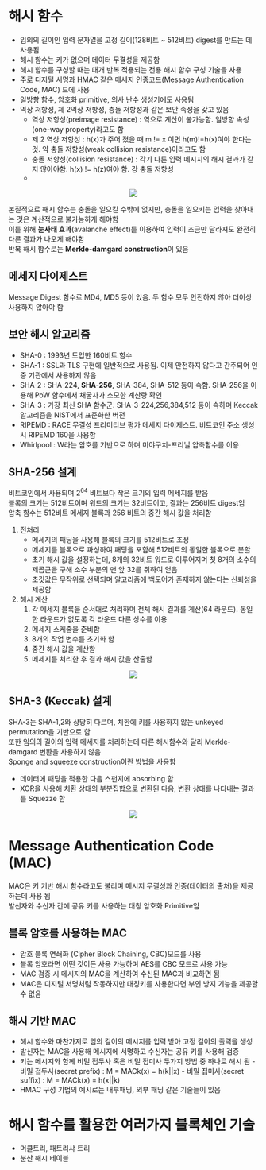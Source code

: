 # 해시 함수

- 임의의 길이인 입력 문자열을 고정 길이(128비트 ~ 512비트) digest를 만드는 데 사용됨
- 해시 함수는 키가 없으며 데이터 무결성을 제공함
- 해시 함수를 구성할 때는 대개 반복 적용되는 전용 해시 함수 구성 기술을 사용
- 주로 디지털 서명과 HMAC 같은 메세지 인증코드(Message Authentication Code, MAC) 드에 사용
- 일방향 함수, 암호화 primitive, 의사 난수 생성기에도 사용됨
- 역상 저항성, 제 2역상 저항성, 충돌 저항성과 같은 보안 속성을 갖고 있음
    - 역상 저항성(preimage resistance) : 역으로 계산이 불가능함. 일방향 속성(one-way property)라고도 함 
    - 제 2 역상 저항성 : h(x)가 주어 졌을 때 m != x 이면 h(m)!=h(x)여야 한다는 것. 약 충돌 저항성(weak collision resistance)이라고도 함  
    - 충돌 저항성(collision resistance) : 각기 다른 입력 메시지의 해시 결과가 같지 않아야함. h(x) != h(z)여야 함. 강 충돌 저항성
    - 

<p align="center"><img src="https://www.oreilly.com/library/view/mastering-blockchain/9781788839044/assets/5b00db59-5445-4032-af0a-bfed9693b71c.jpg"/></p>

본질적으로 해시 함수는 충돌을 일으킬 수밖에 없지만, 충돌을 일으키는 입력을 찾아내는 것은 계산적으로 불가능하게 해야함<br/>
이를 위해 **눈사태 효과**(avalanche effect)를 이용하여 입력이 조금만 달라져도 완전히 다른 결과가 나오게 해야함<br/>
반복 해시 함수로는 **Merkle-damgard construction**이 있음<br/>

## 메세지 다이제스트

Message Digest 함수로 MD4, MD5 등이 있음. 두 함수 모두 안전하지 않아 더이상 사용하지 않아야 함

## 보안 해시 알고리즘

- SHA-0 : 1993년 도입한 160비트 함수
- SHA-1 : SSL과 TLS 구현에 일반적으로 사용됨. 이제 안전하지 않다고 간주되어 인증 기관에서 사용하지 않음
- SHA-2 : SHA-224, **SHA-256**, SHA-384, SHA-512 등이 속함. SHA-256을 이용해 PoW 함수에서 채굴자가 소모한 계산량 확인
- SHA-3 : 가장 최신 SHA 함수군. SHA-3-224,256,384,512 등이 속하며 Keccak 알고리즘을 NIST에서 표준화한 버전
- RIPEMD : RACE 무결성 프리미티브 평가 메세지 다이제스트. 비트코인 주소 생성시 RIPEMD 160을 사용함
- Whirlpool : W라는 암호를 기반으로 하며 미야구치-프리닐 압축함수를 이용

## SHA-256 설계

비트코인에서 사용되며 2<sup>64</sup> 비트보다 작은 크기의 입력 메세지를 받음<br/>
블록의 크기는 512비트이며 워드의 크기는 32비트이고, 결과는 256비트 digest임<br/>
압축 함수는 512비트 메세지 블록과 256 비트의 중간 해시 값을 처리함<br/>

1. 전처리
    - 메세지의 패딩을 사용해 블록의 크기를 512비트로 조정
    - 메세지를 블록으로 파싱하여 패딩을 포함해 512비트의 동일한 블록으로 분할
    - 초기 해시 값을 설정하는데, 8개의 32비트 워드로 이루어지며 첫 8개의 소수의 제곱근을 구해 소수 부분의 맨 앞 32를 취하여 얻음
    - 초깃값은 무작위로 선택되며 알고리즘에 백도어가 존재하지 않는다는 신뢰성을 제공함 
2. 해시 계산
    1. 각 메세지 블록을 순서대로 처리하며 전체 해시 결과를 계산(64 라운드). 동일한 라운드가 없도록 각 라운드 다른 상수를 이용
    2. 메세지 스케줄을 준비함
    3. 8개의 작업 변수를 초기화 함
    4. 중간 해시 값을 계산함
    5. 메세지를 처리한 후 결과 해시 값을 산출함 

<p align="center"><img src="https://www.cast-inc.com/sites/default/files/styles/d06/public/images/2019-06/sha-256-block.png?itok=qGZssnfA"/></p>


## SHA-3 (Keccak) 설계

SHA-3는 SHA-1,2와 상당히 다르며, 치환에 키를 사용하지 않는 unkeyed permutation을 기반으로 함<br/>
또한 임의의 길이의 입력 메세지를 처리하는데 다른 해시함수와 달리 Merkle-damgard 변환을 사용하지 않음<br/>
Sponge and squeeze construction이란 방법을 사용함<br/>
- 데이터에 패딩을 적용한 다음 스펀지에 absorbing 함
- XOR을 사용해 치환 상태의 부분집합으로 변환된 다음, 변환 상태를 나타내는 결과를 Squezze 함

<p align="center"><img src="https://upload.wikimedia.org/wikipedia/commons/thumb/7/70/SpongeConstruction.svg/300px-SpongeConstruction.svg.png"/></p>

# Message Authentication Code (MAC)

MAC은 키 기반 해시 함수라고도 불리며 메시지 무결성과 인증(데이터의 출처)을 제공하는데 사용 됨<br/>
발신자와 수신자 간에 공유 키를 사용하는 대칭 암호화 Primitive임<br/>

## 블록 암호를 사용하는 MAC

- 암호 블록 연쇄화 (Cipher Block Chaining, CBC)모드를 사용
- 블록 암호라면 어떤 것이든 사용 가능하며 AES를 CBC 모드로 사용 가능
- MAC 검증 시 메시지의 MAC을 계산하여 수신된 MAC과 비교하면 됨
- MAC은 디지털 서명처럼 작동하지만 대칭키를 사용한다면 부인 방지 기능을 제공할 수 없음

## 해시 기반 MAC

- 해시 함수와 마찬가지로 임의 길이의 메시지를 입력 받아 고정 길이의 출력을 생성
- 발신자는 MAC을 사용해 메시지에 서명하고 수신자는 공유 키를 사용해 검증
- 키는 메시지와 함께 비밀 접두사 혹은 비밀 접미사 두가지 방법 중 하나로 해시 됨
        - 비밀 접두사(secret prefix) : M = MACk(x) = h(k||x)
        - 비밀 접미사(secret suffix) : M = MACk(x) = h(x||k)
- HMAC 구성 기법의 예시로는 내부패딩, 외부 패딩 같은 기술들이 있음


# 해시 함수를 활용한 여러가지 블록체인 기술

- 머클트리, 패트리샤 트리
- 분산 해시 테이블
